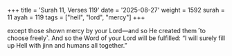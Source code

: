 +++
title = 'Surah 11, Verses 119'
date = '2025-08-27'
weight = 1592
surah = 11
ayah = 119
tags = ["hell", "lord", "mercy"]
+++

except those shown mercy by your Lord—and so He created them ˹to choose freely˺. And so the Word of your Lord will be fulfilled: “I will surely fill up Hell with jinn and humans all together.”